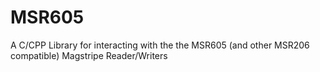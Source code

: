 MSR605
======

A C/CPP Library for interacting with the the MSR605 (and other MSR206 compatible) Magstripe Reader/Writers
